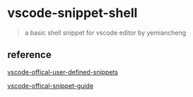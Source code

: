 # vscode-snippet-shell

> a basic shell snippet for vscode editor by yemiancheng

## reference

[vscode-offical-user-defined-snippets](https://code.visualstudio.com/docs/editor/userdefinedsnippets)

[vscode-offical-snippet-guide](https://code.visualstudio.com/api/language-extensions/snippet-guide)

